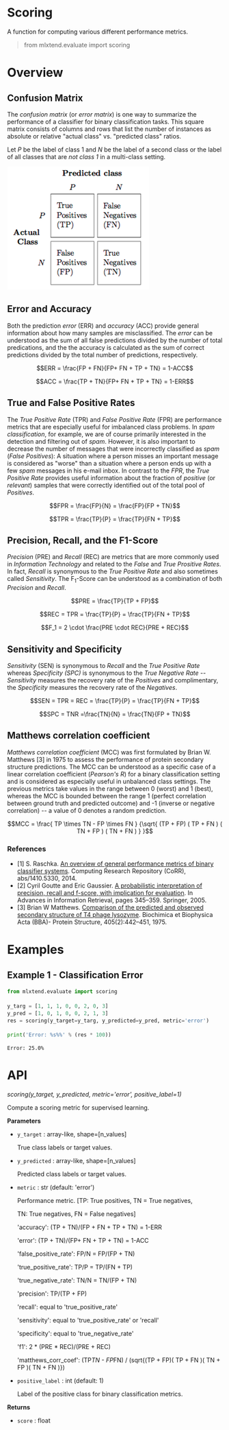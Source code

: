 # Scoring

A function for computing various different performance metrics.

> from mlxtend.evaluate import scoring

# Overview

## Confusion Matrix

The *confusion matrix* (or *error matrix*) is one way to summarize the performance of a classifier for binary classification tasks. This square matrix consists of columns and rows that list the number of instances as absolute or relative "actual class" vs. "predicted class" ratios.


Let $P$ be the label of class 1 and $N$ be the label of a second class or the label of all classes that are *not class 1* in a multi-class setting.

![](./confusion_matrix_files/confusion_matrix_1.png)

## Error and Accuracy

Both the prediction *error* (ERR) and *accuracy* (ACC) provide general information about how many samples are misclassified. The *error* can be understood as the sum of all false predictions divided by the number of total predications, and the the accuracy is calculated as the sum of correct predictions divided by the total number of predictions, respectively. 

$$ERR = \frac{FP + FN}{FP+ FN + TP + TN} = 1-ACC$$

$$ACC = \frac{TP + TN}{FP+ FN + TP + TN} = 1-ERR$$

## True and False Positive Rates

The *True Positive Rate* (TPR) and *False Positive Rate* (FPR) are performance metrics that are especially useful for imbalanced class problems. In *spam classification*, for example, we are of course primarily interested in the detection and filtering out of *spam*. However, it is also important to decrease the number of messages that were incorrectly classified as *spam* (*False Positives*): A situation where a person misses an important message is considered as "worse" than a situation where a person ends up with a few *spam* messages in his e-mail inbox. In contrast to the *FPR*, the *True Positive Rate* provides useful information about the fraction of *positive* (or *relevant*) samples that were correctly identified out of the total pool of *Positives*.

$$FPR = \frac{FP}{N} =  \frac{FP}{FP + TN}$$

$$TPR = \frac{TP}{P} =  \frac{TP}{FN + TP}$$

## Precision, Recall, and the F1-Score

*Precision* (PRE) and *Recall* (REC) are metrics that are more commonly used in *Information Technology* and related to the *False* and *True Prositive Rates*. In fact, *Recall* is synonymous to the *True Positive Rate* and also sometimes called *Sensitivity*. The F$_1$-Score can be understood as a combination of both *Precision* and *Recall*.

$$PRE = \frac{TP}{TP + FP}$$

$$REC = TPR = \frac{TP}{P} =  \frac{TP}{FN + TP}$$

$$F_1 = 2 \cdot \frac{PRE \cdot REC}{PRE + REC}$$

## Sensitivity and Specificity

*Sensitivity* (SEN) is synonymous to *Recall* and the *True Positive Rate* whereas *Specificity (SPC)* is synonymous to the *True Negative Rate* -- *Sensitivity* measures the recovery rate of the *Positives* and complimentary, the *Specificity* measures the recovery rate of the *Negatives*.

$$SEN = TPR = REC = \frac{TP}{P} =  \frac{TP}{FN + TP}$$

$$SPC = TNR =\frac{TN}{N} =  \frac{TN}{FP + TN}$$

## Matthews correlation coefficient

*Matthews correlation coefficient* (MCC) was first formulated by Brian W. Matthews [3] in 1975 to assess the performance of protein secondary structure predictions. The MCC can be understood as a specific case of a linear correlation coefficient (*Pearson's R*) for a binary classification setting and is considered as especially useful in unbalanced class settings.
The previous metrics take values in the range between 0 (worst) and 1 (best), whereas the MCC is bounded between the range 1 (perfect correlation between ground truth and predicted outcome) and -1 (inverse or negative correlation) -- a value of 0 denotes a random prediction. 

$$MCC = \frac{ TP \times TN - FP \times FN } {\sqrt{ (TP + FP) ( TP + FN ) ( TN + FP ) ( TN + FN ) } }$$

### References

- [1] S. Raschka. [An overview of general performance metrics of binary classifier systems](http://arxiv.org/abs/1410.5330). Computing Research Repository (CoRR), abs/1410.5330, 2014.
- [2] Cyril Goutte and Eric Gaussier. [A probabilistic interpretation of precision, recall and f-score, with implication for evaluation](http://link.springer.com/chapter/10.1007/978-3-540-31865-1_25). In Advances in Information Retrieval, pages 345–359. Springer, 2005.
- [3] Brian W Matthews. [Comparison of the predicted and observed secondary structure of T4 phage lysozyme](http://www.sciencedirect.com/science/article/pii/0005279575901099). Biochimica et Biophysica Acta (BBA)- Protein Structure, 405(2):442–451, 1975.

# Examples

## Example 1 - Classification Error


```python
from mlxtend.evaluate import scoring

y_targ = [1, 1, 1, 0, 0, 2, 0, 3]
y_pred = [1, 0, 1, 0, 0, 2, 1, 3]
res = scoring(y_target=y_targ, y_predicted=y_pred, metric='error')

print('Error: %s%%' % (res * 100))
```

    Error: 25.0%


# API


*scoring(y_target, y_predicted, metric='error', positive_label=1)*

Compute a scoring metric for supervised learning.

**Parameters**

- `y_target` : array-like, shape=[n_values]

    True class labels or target values.

- `y_predicted` : array-like, shape=[n_values]

    Predicted class labels or target values.

- `metric` : str (default: 'error')

    Performance metric.
    [TP: True positives, TN = True negatives,

    TN: True negatives, FN = False negatives]

    'accuracy': (TP + TN)/(FP + FN + TP + TN) = 1-ERR

    'error': (TP + TN)/(FP+ FN + TP + TN) = 1-ACC

    'false_positive_rate': FP/N = FP/(FP + TN)

    'true_positive_rate': TP/P = TP/(FN + TP)

    'true_negative_rate': TN/N = TN/(FP + TN)

    'precision': TP/(TP + FP)

    'recall': equal to 'true_positive_rate'

    'sensitivity': equal to 'true_positive_rate' or 'recall'

    'specificity': equal to 'true_negative_rate'

    'f1': 2 * (PRE * REC)/(PRE + REC)

    'matthews_corr_coef':  (TP*TN - FP*FN)
    / (sqrt{(TP + FP)( TP + FN )( TN + FP )( TN + FN )})


- `positive_label` : int (default: 1)

    Label of the positive class for binary classification
    metrics.

**Returns**

- `score` : float



